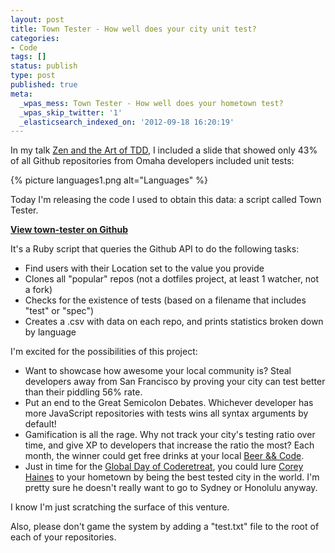 ```yaml
---
layout: post
title: Town Tester - How well does your city unit test?
categories:
- Code
tags: []
status: publish
type: post
published: true
meta:
  _wpas_mess: Town Tester - How well does your hometown test?
  _wpas_skip_twitter: '1'
  _elasticsearch_indexed_on: '2012-09-18 16:20:19'
---
```

In my talk <a href="https://vimeo.com/49092644/">Zen and the Art of TDD</a>, I included a slide that showed only 43% of all Github repositories from Omaha developers included unit tests:

{% picture languages1.png alt="Languages" %}

Today I'm releasing the code I used to obtain this data: a script called Town Tester.

<strong><a href="https://github.com/mattdsteele/town-tester">View town-tester on Github</a></strong>

It's a Ruby script that queries the Github API to do the following tasks:
<ul>
	<li>Find users with their Location set to the value you provide</li>
	<li>Clones all "popular" repos (not a dotfiles project, at least 1 watcher, not a fork)</li>
	<li>Checks for the existence of tests (based on a filename that includes "test" or "spec")</li>
	<li>Creates a .csv with data on each repo, and prints statistics broken down by language</li>
</ul>
I'm excited for the possibilities of this project:
<ul>
	<li>Want to showcase how awesome your local community is? Steal developers away from San Francisco by proving your city can test better than their piddling 56% rate.</li>
	<li>Put an end to the Great Semicolon Debates. Whichever developer has more JavaScript repositories with tests wins all syntax arguments by default!</li>
	<li>Gamification is all the rage. Why not track your city's testing ratio over time, and give XP to developers that increase the ratio the most? Each month, the winner could get free drinks at your local <a href="http://www.beerandcode.org/">Beer &amp;&amp; Code</a>.</li>
	<li>Just in time for the <a href="http://globalday.coderetreat.org/">Global Day of Coderetreat</a>, you could lure <a href="https://twitter.com/coreyhaines">Corey Haines</a> to your hometown by being the best tested city in the world. I'm pretty sure he doesn't really want to go to Sydney or Honolulu anyway.</li>
</ul>
I know I'm just scratching the surface of this venture.

Also, please don't game the system by adding a "test.txt" file to the root of each of your repositories.
